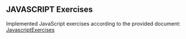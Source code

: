 ## JAVASCRIPT Exercises
Implemented JavaScript exercises according to the provided document: [JavascriptExercises](doc/Exercises.pdf)